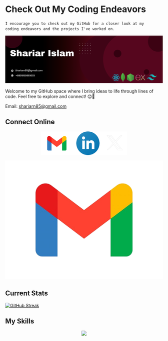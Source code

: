 # Check Out My Coding Endeavors
<code>I encourage you to check out my GitHub for a closer look at my coding endeavors and the projects I've worked on.</code>

![Github Cover Image!](https://raw.githubusercontent.com/ShariarNiaj05/ShariarNiaj05/main/images/github-cover-image.png "Shariar Islam Github Cover Image")

 Welcome to my GitHub space where I bring ideas to life through lines of code. Feel free to explore and connect! 😊🚀 

 Email: <shariarn85@gmail.com>
 

## Connect Online
[<p align="center"><img height="75" src="https://raw.githubusercontent.com/ShariarNiaj05/ShariarNiaj05/main/images/gmail.png">](<shariarn85@gmail.com>
)[<img height="75" src="https://github.com/ShariarNiaj05/ShariarNiaj05/blob/main/images/linkedin.png?raw=true">](https://www.linkedin.com/in/shariar-islam-niaj)[<img height="75" src="https://github.com/ShariarNiaj05/ShariarNiaj05/blob/main/images/x-logo.png?raw=true"> </p>](https://twitter.com/Shariar_Niaj) [![Gmail](https://raw.githubusercontent.com/ShariarNiaj05/ShariarNiaj05/main/images/gmail.png)](mailto:shariarn85@gmail.com)

## Current Stats

[![GitHub Streak](https://github-readme-streak-stats.herokuapp.com?user=ShariarNiaj05&theme=dark&card_width=700&background=45%2C1D020A%2C56061E&border=EB9C84)](https://git.io/streak-stats)



## My Skills
<p align="center">
  <a href="https://skillicons.dev">
    <img src="https://skillicons.dev/icons?i=html,css,tailwindcss,js,react,mongodb,nodejs,expressjs" />
  </a>
</p>

<!-- [![My Skills](https://skillicons.dev/icons?i=html,css,tailwindcss,js,react,mongodb,nodejs,expressjs)](https://skillicons.dev) -->